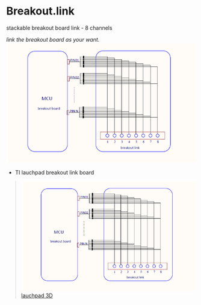 # Breakout.link

stackable breakout board link - 8 channels

*link the breakout board as your want.*
![description](/images/description.png)


* TI lauchpad breakout link board 
>![description](/images/description.png)
>[lauchpad 3D](/images/lp-40.png)
